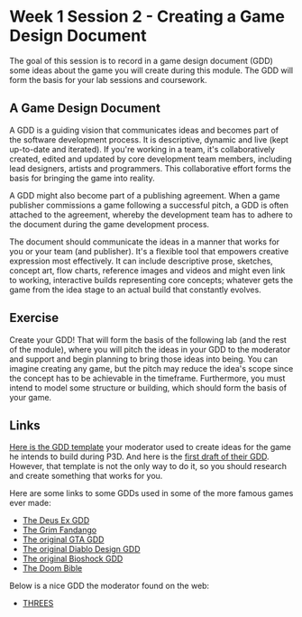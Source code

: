 # Week 1 Session 2 - Creating a Game Design Document

The goal of this session is to record in a game design document (GDD) some ideas about the game you will create during this module. The GDD will form the basis for your lab sessions and coursework.

## A Game Design Document

A GDD is a guiding vision that communicates ideas and becomes part of the software development process. It is descriptive, dynamic and live (kept up-to-date and iterated). If you're working in a team, it's collaboratively created, edited and updated by core development team members, including lead designers, artists and programmers. This collaborative effort forms the basis for bringing the game into reality.

A GDD might also become part of a publishing agreement. When a game publisher commissions a game following a successful pitch, a GDD is often attached to the agreement, whereby the development team has to adhere to the document during the game development process.

The document should communicate the ideas in a manner that works for you or your team (and publisher). It's a flexible tool that empowers creative expression most effectively. It can include descriptive prose, sketches, concept art, flow charts, reference images and videos and might even link to working, interactive builds representing core concepts; whatever gets the game from the idea stage to an actual build that constantly evolves.

## Exercise

Create your GDD! That will form the basis of the following lab (and the rest of the module), where you will pitch the ideas in your GDD to the moderator and support and begin planning to bring those ideas into being. You can imagine creating any game, but the pitch may reduce the idea's scope since the concept has to be achievable in the timeframe. Furthermore, you must intend to model some structure or building, which should form the basis of your game.

## Links

[Here is the GDD template](./docs/GameDesignDocumentTemplate.md) your moderator used to create ideas for the game he intends to build during P3D. And here is the [first draft of their GDD](./docs/GameDesignDocument.md). However, that template is not the only way to do it, so you should research and create something that works for you.

Here are some links to some GDDs used in some of the more famous games ever made:

- [The Deus Ex GDD](https://www.gamedeveloper.com/design/annotated-version-of-an-original-i-deus-ex-i-design-doc-surfaces)
- [The Grim Fandango](https://grimfandango.network/downloads/puzzle-document)
- [The original GTA GDD](http://gamedevs.org/uploads/grand-theft-auto.pdf)
- [The original Diablo Design GDD](http://www.graybeardgames.com/download/diablo_pitch.pdf)
- [The original Bioshock GDD](https://www.systemshock.org/index.php?PHPSESSID=io2jo027f3navm7heujtng53a5;topic=2121.msg21031#msg21031)
- [The Doom Bible](http://5years.doomworld.com/doombible/doombible.pdf)

Below is a nice GDD the moderator found on the web:

- [THREES](https://asherv.com/threes/threemails/)
